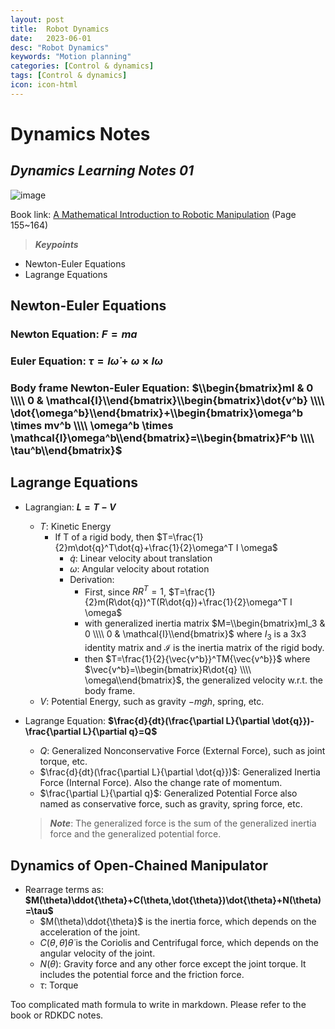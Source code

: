 ```yaml
---
layout: post
title:  Robot Dynamics
date:   2023-06-01
desc: "Robot Dynamics"
keywords: "Motion planning"
categories: [Control & dynamics]
tags: [Control & dynamics]
icon: icon-html
---
```



# Dynamics Notes
## _Dynamics Learning Notes 01_

![image](https://www.meccanismocomplesso.org/wp-content/uploads/2020/12/robot-dynamics.jpg)

Book link: [A Mathematical Introduction to Robotic Manipulation](http://www.cds.caltech.edu/~murray/mlswiki/images/0/02/Mls94-complete.pdf) (Page 155~164)

> **_Keypoints_**
- Newton-Euler Equations
- Lagrange Equations

<!-- <br/><br/> -->

## Newton-Euler Equations

### Newton Equation: **$F=ma$** 

### Euler Equation: **$\tau=I\dot{\omega}+\omega \times I\omega$**

### Body frame Newton-Euler Equation: $\\begin{bmatrix}mI & 0 \\\\ 0 & \mathcal{I}\\end{bmatrix}\\begin{bmatrix}\dot{v^b} \\\\ \dot{\omega^b}\\end{bmatrix}+\\begin{bmatrix}\omega^b \times mv^b \\\\ \omega^b \times \mathcal{I}\omega^b\\end{bmatrix}=\\begin{bmatrix}F^b \\\\ \tau^b\\end{bmatrix}$

<!-- <br/><br/> -->

## Lagrange Equations
- Lagrangian: **$L=T-V$**
  - $T$: Kinetic Energy
    - If T of a rigid body, then $T=\frac{1}{2}m\dot{q}^T\dot{q}+\frac{1}{2}\omega^T I \omega$
      - $\dot{q}$: Linear velocity about translation
      - $\omega$: Angular velocity about rotation
      - Derivation:
        - First, since $RR^T=1$, $T=\frac{1}{2}m(R\dot{q})^T(R\dot{q})+\frac{1}{2}\omega^T I \omega$
        - with generalized inertia matrix $M=\\begin{bmatrix}mI_3 & 0 \\\\ 0 & \mathcal{I}\\end{bmatrix}$ where $I_3$ is a 3x3 identity matrix and $\mathcal{I}$ is the inertia matrix of the rigid body.
        - then $T=\frac{1}{2}{\vec{v^b}}^TM{\vec{v^b}}$ where $\vec{v^b}=\\begin{bmatrix}R\dot{q} \\\\ \omega\\end{bmatrix}$, the generalized velocity w.r.t. the body frame.
  - $V$: Potential Energy, such as gravity $-mgh$, spring, etc.
- Lagrange Equation: **$\frac{d}{dt}(\frac{\partial L}{\partial \dot{q}})-\frac{\partial L}{\partial q}=Q$**
  - $Q$: Generalized Nonconservative Force (External Force), such as joint torque, etc.
  - $\frac{d}{dt}(\frac{\partial L}{\partial \dot{q}})$: Generalized Inertia Force (Internal Force). Also the change rate of momentum.
  - $\frac{\partial L}{\partial q}$: Generalized Potential Force also named as conservative force, such as gravity, spring force, etc. 
  
  > **_Note_**: The generalized force is the sum of the generalized inertia force and the generalized potential force.


## Dynamics of Open-Chained Manipulator
- Rearrage terms as: **$M(\theta)\ddot{\theta}+C(\theta,\dot{\theta})\dot{\theta}+N(\theta)=\tau$**
  - $M(\theta)\ddot{\theta}$ is the inertia force, which depends on the acceleration of the joint.
  - $C(\theta,\dot{\theta})\dot{\theta}$ is the Coriolis and Centrifugal force, which depends on the angular velocity of the joint.
  - $N(\theta)$: Gravity force and any other force except the joint torque. It includes the potential force and the friction force.
  - $\tau$: Torque


Too complicated math formula to write in markdown. Please refer to the book or RDKDC notes.
